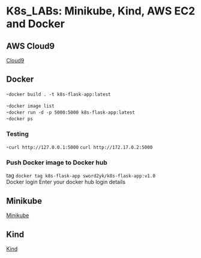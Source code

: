 # K8s_LABs: Minikube, Kind, AWS EC2 and Docker

## AWS Cloud9
[Cloud9](https://aws.amazon.com/cloud9/)
## Docker
-```docker build . -t k8s-flask-app:latest```<br>

-```docker image list```<br>
-```docker run -d -p 5000:5000 k8s-flask-app:latest```<br>
-```docker ps```<br>

### Testing
-```curl http://127.0.0.1:5000```
```curl http://172.17.0.2:5000```


### Push Docker image to Docker hub
tag
```docker tag k8s-flask-app sword2yk/k8s-flask-app:v1.0```<br>
Docker login
Enter your docker hub login details

## Minikube
[Minikube](https://minikube.sigs.k8s.io/docs/start/)
## Kind
[Kind](https://kind.sigs.k8s.io/)
